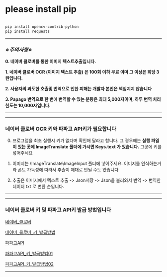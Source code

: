 # please install pip

```py

pip install opencv-contrib-python
pip install requests

```
---
### ***※주의사항※***

**0. 네이버 클로버를 통한 이미지 텍스트추출입니다.**

**1. 네이버 클로버 OCR (이미지 텍스트 추출) 은 100회 이하 무료 이며 그 이상은 회당 3원입니다.**

**2. 사용자의 과도한 호출및 번역으로 인한 피해는 개발자 본인은 책임지지 않습니다**

**3. Papago 번역으로 한 번에 번역할 수 있는 분량은 최대 5,000자이며, 하루 번역 처리 한도는 10,000자입니다.**

---

---
### **네이버 클로버 OCR 키와 파파고 API키가 필요합니다**

0. 프로그램을 최초 실행시 키가 없다며 확인해 달라고 합니다. 
그 경우에는 **실행 파일이 있는 곳에 ImageTranslate 폴더에 가시면 Keys.text 가 있습니다.** 그곳에 키를 넣어주세요

1. 이미지는 \ImageTranslate\ImageInput 폴더에 넣어주세요. 이미지를 인식하는거라 폰트 가독성에 따라서 추출이 제대로 안될 수도 있습니다

2. 추출은 이미지에서 텍스트 추출 -> Json저장 -> Json을 불러와서 번역 -> 번역한 데이터 txt 로 변환 순입니다.
---

---
### **네이버 클로버 키 및 파파고 API키 발급 방법입니다**

[네이버_클로버](https://guide-fin.ncloud-docs.com/docs/ocr-ocr-1-2)

[네이버_클로버_키_발급방법](https://yunwoong.tistory.com/153)

[파파고API](https://developers.naver.com/products/papago/nmt/nmt.md)

[파파고API_키_발급방법01](https://boksup.tistory.com/notice/21)

[파파고API_키_발급방법02](https://developers.naver.com/docs/papago/papago-nmt-overview.md#papago-%EB%B2%88%EC%97%AD)

---

